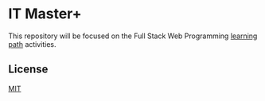# IT Master+

This repository will be focused on the Full Stack Web Programming [learning path](https://www.argentina.gob.ar/sites/default/files/34._it_master_-_programados_web_full_stack_.pdf) activities.

## License

[MIT](https://choosealicense.com/licenses/mit/)

